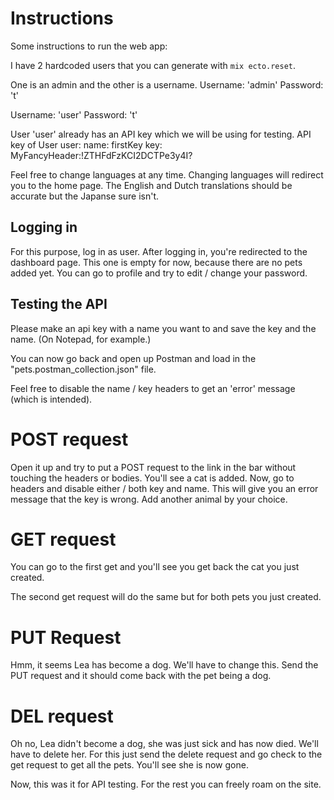 # Instructions
Some instructions to run the web app:

I have 2 hardcoded users that you can generate with `mix ecto.reset`.

One is an admin and the other is a username.
Username: 'admin'
Password: 't'

Username: 'user'
Password: 't'

User 'user' already has an API key which we will be using for testing. 
API key of User user: 
name: firstKey
key: MyFancyHeader:!ZTHFdFzKCI2DCTPe3y4I?

Feel free to change languages at any time. Changing languages will redirect you to the home page. 
The English and Dutch translations should be accurate but the Japanse sure isn't.

## Logging in


For this purpose, log in as user.
After logging in, you're redirected to the dashboard page. This one is empty for now, because there
are no pets added yet. You can go to profile and try to edit / change your password.

## Testing the API
Please make an api key with a name you want to and save the key and the name. (On Notepad, for example.)

You can now go back and open up Postman and load in the "pets.postman_collection.json" file.

Feel free to disable the name / key headers to get an 'error' message (which is intended).

# POST request

Open it up and try to put a POST request to the link in the bar without touching the headers or bodies.
You'll see a cat is added. 
Now, go to headers and disable either / both key and name. This will give you an error message that the key is wrong. 
Add another animal by your choice. 

# GET request
You can go to the first get and you'll see you get back the cat you just created.

The second get request will do the same but for both pets you just created.

# PUT Request 
Hmm, it seems Lea has become a dog. We'll have to change this.
Send the PUT request and it should come back with the pet being a dog.

# DEL request
Oh no, Lea didn't become a dog, she was just sick and has now died. We'll have to delete her. For this just send the delete request and go check to the get request to get all the pets. You'll see she is now gone. 

Now, this was it for API testing. For the rest you can freely roam on the site. 






